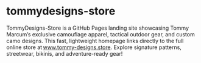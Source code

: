 # tommydesigns-store
TommyDesigns-Store is a GitHub Pages landing site showcasing Tommy Marcum’s exclusive camouflage apparel, tactical outdoor gear, and custom camo designs. This fast, lightweight homepage links directly to the full online store at www.tommy-designs.store. Explore signature patterns, streetwear, bikinis, and adventure-ready gear!
